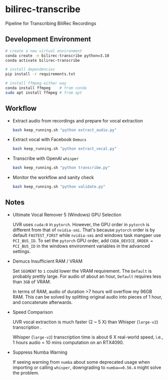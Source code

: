 # bilirec-transcribe
Pipeline for Transcribing BiliRec Recordings

## Development Environment

```bash
# create a new virtual environment
conda create -n bilirec-transcribe python=3.10
conda activate bilirec-transcribe

# install dependencies
pip install -r requirements.txt

# install ffmpeg either way
conda install ffmpeg    # from conda
sudo apt install ffmpeg # from apt
```

## Workflow

-   Extract audio from recordings and prepare for vocal extraction

    ```bash
    bash keep_running.sh "python extract_audio.py"
    ```

-   Extract vocal with Facebook `Demucs`

    ```bash
    bash keep_running.sh "python extract_vocal.py"
    ```

-   Transcribe with OpenAI `whisper`

    ```bash
    bash keep_running.sh "python transcribe.py"
    ```

-   Monitor the workflow and sanity check

    ```bash
    bash keep_running.sh "python validate.py"
    ```

## Notes

-   Ultimate Vocal Remover 5 (Windows) GPU Selection

    UVR uses `cuda:0` in `pytorch`. However, the GPU order in `pytorch` is different from that of
    `nvidia-smi`. That's because `pytorch` order is by default `FASTEST_FIRST` while `nvidia-smi` and windows task
    mangaer use `PCI_BUS_ID`. To set the `pytorch` GPU order, add `CUDA_DEVICE_ORDER = PCI_BUS_ID` in the windows 
    environment variables in the advanced settings.

-   Demucs Insufficient RAM / VRAM

    Set `SEGMENT` to `1` could lower the VRAM requirement. The `Default` is probably prettly large. For audio of about
    an hour, `Default` requires less than `3GB` of VRAM. 

    In terms of RAM, audio of duration >7 hours will overflow my 96GB RAM. This can be solved by splitting original
    audio into pieces of 1 hour, and concatenate afterwards.

-   Speed Comparison

    UVR vocal extraction is much faster (2 ~ 5 X) than Whisper (`large-v2`) transcription .

    Whisper (`large-v2`) transcription time is about 6 X real-world speed, i.e., 1 hours audio = 10 mins computation
    on an RTX4090.

-   Suppress Numba Warning

    If seeing warning from `numba` about some deprecated usage when importing or calling `whisper`, downgrading to 
    `numba==0.56.4` might solve the problem.